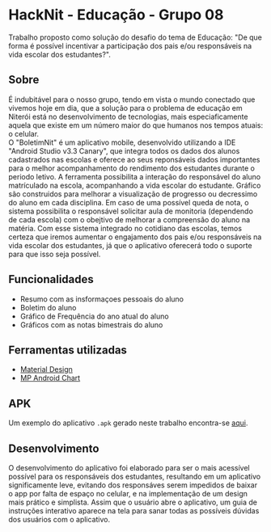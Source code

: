HackNit - Educação - Grupo 08
======

Trabalho proposto como solução do desafio do tema de Educação: "De que forma é possível incentivar a participação dos pais e/ou responsáveis na vida escolar dos estudantes?".

## Sobre
É indubitável para o nosso grupo, tendo em vista o mundo conectado que vivemos hoje em dia, que a solução para o problema de educação em Niterói está no desenvolvimento de tecnologias, mais especiaficamente aquela que existe em um número maior do que humanos nos tempos atuais: o celular.  
O "BoletimNit" é um aplicativo mobile, desenvolvido utilizando a IDE "Android Studio v3.3 Canary", que integra todos os dados dos alunos cadastrados nas escolas e oferece ao seus reponsáveis dados importantes para o melhor acompanhamento do rendimento dos estudantes durante o periodo letivo.
A ferramenta possibilita a interação do responsável do aluno matrículado na escola, acompanhando a vida escolar do estudante.
Gráfico são construidos para melhorar a visualização de progresso ou decressimo do aluno em cada disciplina. Em caso de uma possível queda de nota, o sistema possibilita o responsável solicitar aula de monitoria (dependendo de cada escola) com o obejtivo de melhorar a compreensão do aluno na matéria.
Com esse sistema integrado no cotidiano das escolas, temos certeza que iremos aumentar o engajamento dos pais e/ou responsáveis na vida escolar dos estudantes, já que o aplicativo oferecerá todo o suporte para que isso seja possível.

## Funcionalidades
- Resumo com as insformaçoes pessoais do aluno
- Boletim do aluno
- Gráfico de Frequência do ano atual do aluno
- Gráficos com as notas bimestrais do aluno

## Ferramentas utilizadas

- [Material Design](https://material.io/design/)
- [MP Android Chart](https://github.com/PhilJay/MPAndroidChart)

## APK

Um exemplo do aplicativo `.apk` gerado neste trabalho encontra-se [aqui](https://github.com/marcellocamara/hacknit-educacao).

## Desenvolvimento
O  desenvolvimento do aplicativo foi elaborado para ser o mais acessível possível para os responsáveis dos estudantes, resultando em um aplicativo significamente leve, evitando dos responsáves serem impedidos de baixar o app por falta de espaço no celular, e na implementação de um design mais prático e simplista. Assim que o usuário abre o aplicativo, um guia de instruções interativo aparece na tela para sanar todas as possíveis dúvidas dos usuários com o aplicativo.

